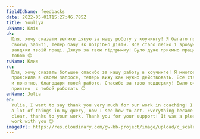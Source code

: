 ```yaml
---
fieldIdName: feedbacks
date: 2022-05-01T15:27:46.785Z
title: Youliya
ukName: Юлія
uk:
  Юля, хочу сказати велике дякую за нашу роботу у коучингу! Я багато прояснила у
  своєму запиті, тепер бачу як потрібно діяти. Все стало легко і зрозуміло,
  завдяки твоїй праці. Дякую за твою підтримку! Було дуже приємно працювати з
  тобою 😊
ruName: Юлия
ru:
  Юля, хочу сказать большое спасибо за нашу работу в коучинге! Я многое
  прояснила в своем запросе, теперь вижу как нужно действовать. Все стало легко
  и понятно, благодаря твоей работе. Спасибо за твою поддержку! Было очень
  приятно  с тобой работать 😊
enName: Julia
en:
  Yulia, I want to say thank you very much for our work in coaching! I clarified
  a lot of things in my query, now I see how to act. Everything became easy and
  clear, thanks to your work. Thank you for your support! It was a pleasure to
  work with you 😊
imageUrl: https://res.cloudinary.com/gw-bb-project/image/upload/c_scale,f_auto,q_auto/v1660805186/content-photo/about1_z7ieky.jpg
---
```

